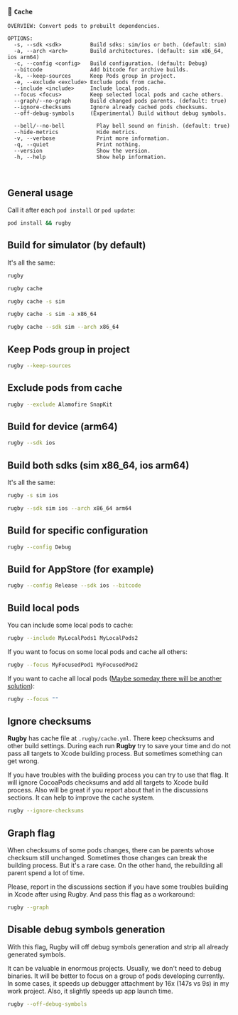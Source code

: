 
### 🏈 `Cache`

```
OVERVIEW: Convert pods to prebuilt dependencies.

OPTIONS:
  -s, --sdk <sdk>         Build sdks: sim/ios or both. (default: sim)
  -a, --arch <arch>       Build architectures. (default: sim x86_64, ios arm64)
  -c, --config <config>   Build configuration. (default: Debug)
  --bitcode               Add bitcode for archive builds.
  -k, --keep-sources      Keep Pods group in project.
  -e, --exclude <exclude> Exclude pods from cache.
  --include <include>     Include local pods.
  --focus <focus>         Keep selected local pods and cache others.
  --graph/--no-graph      Build changed pods parents. (default: true)
  --ignore-checksums      Ignore already cached pods checksums.
  --off-debug-symbols     (Experimental) Build without debug symbols.

  --bell/--no-bell          Play bell sound on finish. (default: true)
  --hide-metrics            Hide metrics.
  -v, --verbose             Print more information.
  -q, --quiet               Print nothing.
  --version                 Show the version.
  -h, --help                Show help information.
```

<br>

## General usage

Call it after each `pod install` or `pod update`:
```bash
pod install && rugby
```

## Build for simulator (by default)

It's all the same:

```bash
rugby
```

```bash
rugby cache
```

```bash
rugby cache -s sim
```

```bash
rugby cache -s sim -a x86_64
```

```bash
rugby cache --sdk sim --arch x86_64
```

## Keep Pods group in project

```bash
rugby --keep-sources
```

## Exclude pods from cache

```bash
rugby --exclude Alamofire SnapKit
```

## Build for device (arm64)

```bash
rugby --sdk ios
```

## Build both sdks (sim x86_64, ios arm64)

It's all the same:

```bash
rugby -s sim ios
```

```bash
rugby --sdk sim ios --arch x86_64 arm64
```

## Build for specific configuration

```bash
rugby --config Debug
```

## Build for AppStore (for example)

```bash
rugby --config Release --sdk ios --bitcode
```

## Build local pods

You can include some local pods to cache:

```bash
rugby --include MyLocalPods1 MyLocalPods2
```

If you want to focus on some local pods and cache all others:

```bash
rugby --focus MyFocusedPod1 MyFocusedPod2
```

If you want to cache all local pods ([Maybe someday there will be another solution](https://github.com/apple/swift-argument-parser/pull/317)):

```bash
rugby --focus ""
```

## Ignore checksums

**Rugby** has cache file at `.rugby/cache.yml`. There keep checksums and other build settings. During each run **Rugby** try to save your time and do not pass all targets to Xcode building process. But sometimes something can get wrong. 

If you have troubles with the building process you can try to use that flag. It will ignore CocoaPods checksums and add all targets to Xcode build process. Also will be great if you report about that in the discussions sections. It can help to improve the cache system.

```bash
rugby --ignore-checksums
```

## Graph flag

When checksums of some pods changes, there can be parents whose checksum still unchanged. Sometimes those changes can break the building process. But it's a rare case. On the other hand, the rebuilding all parent spend a lot of time.

Please, report in the discussions section if you have some troubles building in Xcode after using Rugby. And pass this flag as a workaround:

```bash
rugby --graph
```

## Disable debug symbols generation

With this flag, Rugby will off debug symbols generation and strip all already generated symbols.

It can be valuable in enormous projects. Usually, we don't need to debug binaries. It will be better to focus on a group of pods developing currently.
In some cases, it speeds up debugger attachment by 16x (147s vs 9s) in my work project.
Also, it slightly speeds up app launch time.

```bash
rugby --off-debug-symbols
```
